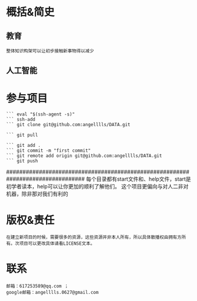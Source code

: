 概括&简史
===========
	


教育
-----------
	整体知识构架可以让初步接触新事物得以减少
人工智能
-----------




参与项目
===========
	``` eval "$(ssh-agent -s)"
	``` ssh-add
	``` git clone git@github.com:angelllls/DATA.git

	``` git pull
	
	``` git add .
	``` git commit -m "first commit"
	``` git remote add origin git@github.com:angelllls/DATA.git
	``` git push



################################################################################
	每个目录都有start文件和、help文件，start是初学者读本，help可以让你更加的顺利了解他们。
这个项目更偏向与对人二非对机器，除非那对我们有利的











版权&责任
===========
	在建立新项目的时候，需要很多的资源，这些资源并非本人所有，所以具体散播权由拥有方所有。次项目可以更改具体请看LICENSE文本。

联系
===========
	邮箱：617253589@qq.com ；
	google邮箱：angelllls.0627@gmail.com


